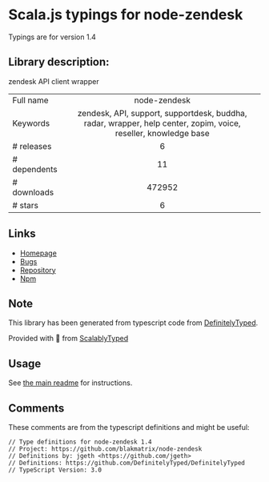 
# Scala.js typings for node-zendesk

Typings are for version 1.4

## Library description:
zendesk API client wrapper

|                    |                 |
| ------------------ | :-------------: |
| Full name          | node-zendesk |
| Keywords           | zendesk, API, support, supportdesk, buddha, radar, wrapper, help center, zopim, voice, reseller, knowledge base |
| # releases         | 6 |
| # dependents       | 11 |
| # downloads        | 472952 |
| # stars            | 6 |

## Links
- [Homepage](https://github.com/blakmatrix/node-zendesk)
- [Bugs](https://github.com/blakmatrix/node-zendesk/issues)
- [Repository](https://github.com/blakmatrix/node-zendesk)
- [Npm](https://www.npmjs.com/package/node-zendesk)
    


## Note
This library has been generated from typescript code from [DefinitelyTyped](https://definitelytyped.org).

Provided with :purple_heart: from [ScalablyTyped](https://github.com/oyvindberg/ScalablyTyped)

## Usage
See [the main readme](../../readme.md) for instructions.

## Comments

These comments are from the typescript definitions and might be useful:
```
// Type definitions for node-zendesk 1.4
// Project: https://github.com/blakmatrix/node-zendesk
// Definitions by: jgeth <https://github.com/jgeth>
// Definitions: https://github.com/DefinitelyTyped/DefinitelyTyped
// TypeScript Version: 3.0

```

